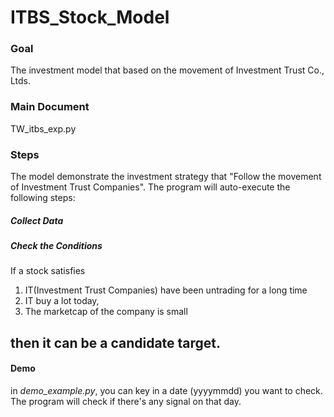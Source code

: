 # ITBS_Stock_Model

### Goal
The investment model that based on the movement of Investment Trust Co., Ltds.

### Main Document
TW_itbs_exp.py

### Steps
The model demonstrate the investment strategy that "Follow the movement of Investment Trust Companies". The program will auto-execute the following steps:

##### Collect Data

##### Check the Conditions
If a stock satisfies 
1. IT(Investment Trust Companies) have been untrading for a long time 
2. IT buy a lot today,
3. The marketcap of the company is small

then it can be a candidate target.
---
#### Demo
in *demo_example.py*, you can key in a date (yyyymmdd) you want to check. The program will check if there's any signal on that day.

